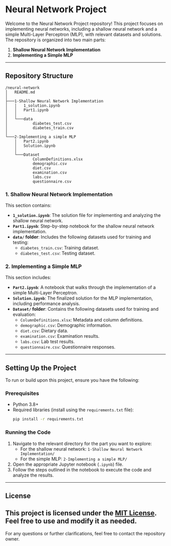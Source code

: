 # Neural Network Project

Welcome to the Neural Network Project repository! This project focuses on implementing neural networks, including a shallow neural network and a simple Multi-Layer Perceptron (MLP), with relevant datasets and solutions. The repository is organized into two main parts:

1. **Shallow Neural Network Implementation**
2. **Implementing a Simple MLP**

---

## Repository Structure

```
/neural-network
│   README.md
│
├───1-Shallow Neural Network Implementation
│   │   1_solution.ipynb
│   │   Part1.ipynb
│   │
│   └───data
│           diabetes_test.csv
│           diabetes_train.csv
│
└───2-Implementing a simple MLP
    │   Part2.ipynb
    │   Solution.ipynb
    │
    └───Dataset
            ColumnDefinitions.xlsx
            demographic.csv
            diet.csv
            examination.csv
            labs.csv
            questionnaire.csv
```

### **1. Shallow Neural Network Implementation**
This section contains:
- **`1_solution.ipynb`**: The solution file for implementing and analyzing the shallow neural network.
- **`Part1.ipynb`**: Step-by-step notebook for the shallow neural network implementation.
- **`data/` folder**: Includes the following datasets used for training and testing:
  - `diabetes_train.csv`: Training dataset.
  - `diabetes_test.csv`: Testing dataset.

### **2. Implementing a Simple MLP**
This section includes:
- **`Part2.ipynb`**: A notebook that walks through the implementation of a simple Multi-Layer Perceptron.
- **`Solution.ipynb`**: The finalized solution for the MLP implementation, including performance analysis.
- **`Dataset/` folder**: Contains the following datasets used for training and evaluation:
  - `ColumnDefinitions.xlsx`: Metadata and column definitions.
  - `demographic.csv`: Demographic information.
  - `diet.csv`: Dietary data.
  - `examination.csv`: Examination results.
  - `labs.csv`: Lab test results.
  - `questionnaire.csv`: Questionnaire responses.

---

## Setting Up the Project

To run or build upon this project, ensure you have the following:

### Prerequisites
- Python 3.8+
- Required libraries (install using the `requirements.txt` file):
  ```bash
  pip install -r requirements.txt
  ```

### Running the Code
1. Navigate to the relevant directory for the part you want to explore:
   - For the shallow neural network: `1-Shallow Neural Network Implementation/`
   - For the simple MLP: `2-Implementing a simple MLP/`
2. Open the appropriate Jupyter notebook (`.ipynb`) file.
3. Follow the steps outlined in the notebook to execute the code and analyze the results.

---
## License
This project is licensed under the [MIT License](LICENSE). Feel free to use and modify it as needed.
---

For any questions or further clarifications, feel free to contact the repository owner.

